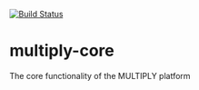 [![Build Status](https://travis-ci.org/pygeo/multiply-core.svg?branch=master)](https://travis-ci.org/pygeo/multiply-core)

# multiply-core
The core functionality of the MULTIPLY platform
